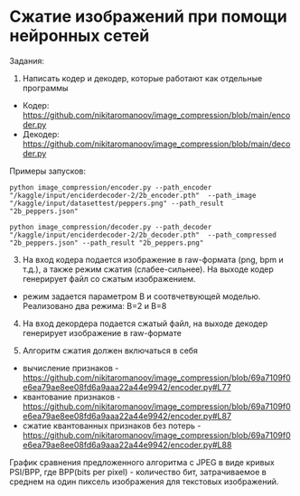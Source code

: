 # Сжатие изображений при помощи нейронных сетей

Задания:

1. Написать кодер и декодер, которые работают как отдельные программы

- Кодер: https://github.com/nikitaromanoov/image_compression/blob/main/encoder.py
- Декодер: https://github.com/nikitaromanoov/image_compression/blob/main/decoder.py

Примеры запусков:

`python image_compression/encoder.py --path_encoder "/kaggle/input/enciderdecoder-2/2b_encoder.pth"  --path_image "/kaggle/input/datasettest/peppers.png" --path_result  "2b_peppers.json"`


`python image_compression/decoder.py --path_decoder "/kaggle/input/enciderdecoder-2/2b_decoder.pth"  --path_compressed "2b_peppers.json" --path_result "2b_peppers.png"`

3. На вход кодера подается изображение в  raw-формата (png, bpm и т.д.), а также режим сжатия (слабее-сильнее). На выходе кодер генерирует файл со сжатым изображением.

- режим задается параметром B и соотвчетвующей моделью. Реализовано два режима: B=2 и B=8

4. На вход декордера подается сжатый файл, на выходе декодер генерирует изображение в  raw-формате

6. Алгоритм сжатия должен включаться в себя
* вычисление признаков - https://github.com/nikitaromanoov/image_compression/blob/69a7109f0e6ea79ae8ee08fd6a9aaa22a44e9942/encoder.py#L77
* квантование признаков - https://github.com/nikitaromanoov/image_compression/blob/69a7109f0e6ea79ae8ee08fd6a9aaa22a44e9942/encoder.py#L87
* сжатие квантованных признаков без потерь - https://github.com/nikitaromanoov/image_compression/blob/69a7109f0e6ea79ae8ee08fd6a9aaa22a44e9942/encoder.py#L88

График сравнения предложенного алгоритма с  JPEG в виде кривых  PSI/BPP, где BPP(bits per pixel) - количество бит, затрачиваемое в среднем на один пиксель изображения для текстовых изображений.



